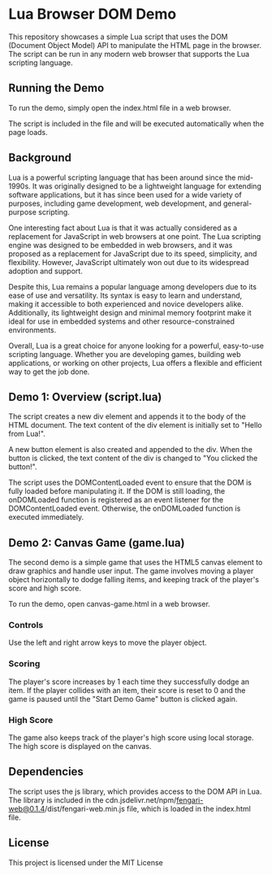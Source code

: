 # Lua Browser DOM Demo

This repository showcases a simple Lua script that uses the DOM (Document Object Model) API to manipulate the HTML page in the browser. The script can be run in any modern web browser that supports the Lua scripting language.

## Running the Demo
To run the demo, simply open the index.html file in a web browser.

The script is included in the file and will be executed automatically when the page loads.

## Background
Lua is a powerful scripting language that has been around since the mid-1990s. It was originally designed to be a lightweight language for extending software applications, but it has since been used for a wide variety of purposes, including game development, web development, and general-purpose scripting.

One interesting fact about Lua is that it was actually considered as a replacement for JavaScript in web browsers at one point. The Lua scripting engine was designed to be embedded in web browsers, and it was proposed as a replacement for JavaScript due to its speed, simplicity, and flexibility. However, JavaScript ultimately won out due to its widespread adoption and support.

Despite this, Lua remains a popular language among developers due to its ease of use and versatility. Its syntax is easy to learn and understand, making it accessible to both experienced and novice developers alike. Additionally, its lightweight design and minimal memory footprint make it ideal for use in embedded systems and other resource-constrained environments.

Overall, Lua is a great choice for anyone looking for a powerful, easy-to-use scripting language. Whether you are developing games, building web applications, or working on other projects, Lua offers a flexible and efficient way to get the job done.

## Demo 1: Overview (script.lua)
The script creates a new div element and appends it to the body of the HTML document. The text content of the div element is initially set to "Hello from Lua!".

A new button element is also created and appended to the div. When the button is clicked, the text content of the div is changed to "You clicked the button!".

The script uses the DOMContentLoaded event to ensure that the DOM is fully loaded before manipulating it. If the DOM is still loading, the onDOMLoaded function is registered as an event listener for the DOMContentLoaded event. Otherwise, the onDOMLoaded function is executed immediately.

## Demo 2: Canvas Game (game.lua)
The second demo is a simple game that uses the HTML5 canvas element to draw graphics and handle user input. The game involves moving a player object horizontally to dodge falling items, and keeping track of the player's score and high score.

To run the demo, open canvas-game.html in a web browser.

### Controls
Use the left and right arrow keys to move the player object.

### Scoring
The player's score increases by 1 each time they successfully dodge an item. If the player collides with an item, their score is reset to 0 and the game is paused until the "Start Demo Game" button is clicked again.

### High Score
The game also keeps track of the player's high score using local storage. The high score is displayed on the canvas.

## Dependencies
The script uses the js library, which provides access to the DOM API in Lua. The library is included in the cdn.jsdelivr.net/npm/fengari-web@0.1.4/dist/fengari-web.min.js file, which is loaded in the index.html file.

## License
This project is licensed under the MIT License
